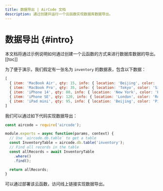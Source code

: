 ```yaml
---
title: 数据导出 | AirCode 文档
description: 通过创建并运行一个云函数实现数据库数据导出。
---
```


# 数据导出 {#intro}

本文档将通过示例说明如何通过创建一个云函数的方式来进行数据库数据的导出。 
[[toc]]

为了便于演示，我们假定有一张名为 `inventory` 的数据表，包含以下数据：

```js
[
  { item: 'MacBook Air', qty: 15, info: { location: 'Beijing', color: 'Black' } },
  { item: 'MacBook Pro', qty: 35, info: { location: 'Tokyo', color: 'Silver' } },
  { item: 'iPhone 14', qty: 80, info: { location: 'New York', color: 'Blue' } },
  { item: 'iPhone SE', qty: 120, info: { location: 'London', color: 'Red' } },
  { item: 'iPad mini', qty: 95, info: { location: 'Beijing', color: 'Pink' } }
]
```

我们可以通过如下代码实现数据导出：

```js
const aircode = require('aircode');

module.exports = async function(params, context) {
  // Use `aircode.db.table` to get a table
  const InventoryTable = aircode.db.table('inventory');
  // Find all records in the table
  const allRecords = await InventoryTable
    .where()
    .find();

  return allRecords;
}
```

可以通过部署该云函数，访问线上链接实现数据导出。